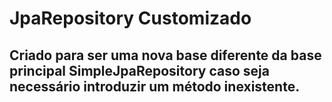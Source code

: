 # JpaRepository Customizado
## Criado para ser uma nova base diferente da base principal SimpleJpaRepository caso seja necessário introduzir um método inexistente.
